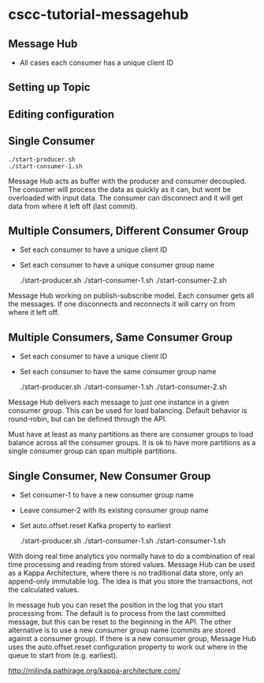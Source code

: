 # cscc-tutorial-messagehub

## Message Hub

* All cases each consumer has a unique client ID

## Setting up Topic

## Editing configuration

## Single Consumer

    ./start-producer.sh
    ./start-consumer-1.sh

Message Hub acts as buffer with the producer and consumer decoupled.  The consumer will process the data as quickly as it can, but wont be overloaded with input data.  The consumer can disconnect and it will get data from where it left off (last commit).


## Multiple Consumers, Different Consumer Group
* Set each consumer to have a unique client ID
* Set each consumer to have a unique consumer group name

    ./start-producer.sh
    ./start-consumer-1.sh
    ./start-consumer-2.sh

Message Hub working on publish-subscribe model.  Each consumer gets all the messages.  If one disconnects and reconnects it will carry on from where it left off.


## Multiple Consumers, Same Consumer Group
* Set each consumer to have a unique client ID
* Set each consumer to have the same consumer group name

    ./start-producer.sh
    ./start-consumer-1.sh
    ./start-consumer-2.sh

Message Hub delivers each message to just one instance in a given consumer group.  This can be used for load balancing.  Default behavior is round-robin, but can be defined through the API.

Must have at least as many partitions as there are consumer groups to load balance across all the consumer groups.  It is ok to have more partitions as a single consumer group can span multiple partitions.


## Single Consumer, New Consumer Group
* Set consumer-1 to have a new consumer group name
* Leave consumer-2 with its existing consumer group name
* Set auto.offset.reset Kafka property to earliest

    ./start-producer.sh
    ./start-consumer-1.sh
    ./start-consumer-1.sh

With doing real time analytics you normally have to do a combination of real time processing and reading from stored values. Message Hub can be used as a Kappa Architecture, where there is no traditional data store, only an append-only immutable log.  The idea is that you store the transactions, not the calculated values.

In message hub you can reset the position in the log that you start processing from.  The default is to process from the last committed message, but this can be reset to the beginning in the API.  The other alternative is to use a new consumer group name (commits are stored against a consumer group).  If there is a new consumer group, Message Hub uses the auto.offset.reset configuration property to work out where in the queue to start from (e.g. earliest).


http://milinda.pathirage.org/kappa-architecture.com/
